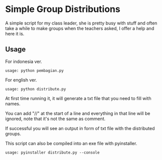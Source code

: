 # Simple Group Distributions
A simple script for my class leader, she is pretty busy with stuff and often take a while
to make groups when the teachers asked, I offer a help and here it is.

## Usage
For indonesia ver.
```
usage: python pembagian.py
```
For english ver.
```
usage: python distribute.py
```

At first time running it, it will generate a txt file that you need to fill with names.

You can add "//" at the start of a line and everything in that line will be ignored,
note that it's not the same as comment.

If successful you will see an output in form of txt file with the distributed groups.

This script can also be compiled into an exe file with pyinstaller.
```
usage: pyinstaller distribute.py --console
```